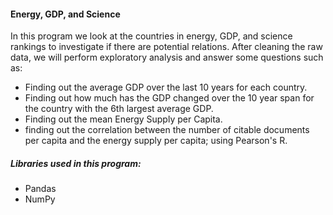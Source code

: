 #### Energy, GDP, and Science

In this program we look at the countries in energy, GDP, and science rankings to investigate if there are potential relations.
After cleaning the raw data, we will perform exploratory analysis and answer some questions such as:

* Finding out the average GDP over the last 10 years for each country.
* Finding out how much has the GDP changed over the 10 year span for the country with the 6th largest average GDP.
* Finding out the mean Energy Supply per Capita.
* finding out the correlation between the number of citable documents per capita and the energy supply per capita; using Pearson's R.

##### Libraries used in this program:

- Pandas
- NumPy
